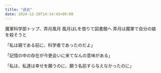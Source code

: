 ```yaml
---
title: "過去"
date: 2024-12-20T14:14:43+09:00
---
```

魔軍科学部トップ、弄月風月
風月はLを借りて図書館へ
弄月は魔軍で自分の娘を殺そうと



「私は親である前に、科学者であったのだよ」

「記憶の中の存在が今更会いに来てなんの意味がある」

「私は、私達は幸せを願うのに、願う名前すら与えなかったのに」
